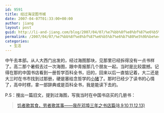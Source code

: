```yaml
---
id: 9591
title: 经过海淀图书城
date: 2007-04-07T01:33:00+00:00
author: jiang
layout: post
guid: http://li-and-jiang.com/blog/2007/04/07/%e7%bb%8f%e8%bf%87%e6%b5%b7%e6%b7%80%e5%9b%be%e4%b9%a6%e5%9f%8e/
permalink: /2007/04/07/%e7%bb%8f%e8%bf%87%e6%b5%b7%e6%b7%80%e5%9b%be%e4%b9%a6%e5%9f%8e/
categories:
  - 生活
---
```

中午去本部。从人大西门出发的，经过海图那块，见那里已经拆得没有一点书样了。高二那个暑假去过一次海图，跟中青报那几个朋友一起。当时是比较震撼。记得在那的中国书店看到一册哲学百科全书，旧的，回来以后一直惦记着，大二还是大三时在书市找到过那册，硬是塞给念哲学的[小猪](http://hongchenxiaozhu.spaces.live.com/)了。那时已经少了读书的心情了，高中时楞，拿一部辞典或是百科全书，我是能读下去的。 

P.S：搜出一篇旧文，提到过海图，写我当时在中国书店买的几册书：
  


> [饥者歌其食，劳者歌其事——我在邓埠三年之书店篇(8,9,10,11,12,13)](http://panshanghu.spaces.live.com/blog/cns!48FF0CB3CA580A89!631.entry)